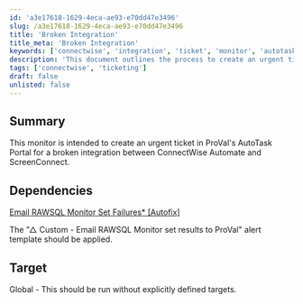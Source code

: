 ```yaml
---
id: 'a3e17618-1629-4eca-ae93-e70dd47e3496'
slug: /a3e17618-1629-4eca-ae93-e70dd47e3496
title: 'Broken Integration'
title_meta: 'Broken Integration'
keywords: ['connectwise', 'integration', 'ticket', 'monitor', 'autotask']
description: 'This document outlines the process to create an urgent ticket in ProVal’s AutoTask Portal for a broken integration between ConnectWise Automate and ScreenConnect. It includes dependencies and target settings for effective monitoring.'
tags: ['connectwise', 'ticketing']
draft: false
unlisted: false
---
```


## Summary

This monitor is intended to create an urgent ticket in ProVal's AutoTask Portal for a broken integration between ConnectWise Automate and ScreenConnect.

## Dependencies

[Email RAWSQL Monitor Set Failures* [Autofix]](/docs/901470a2-73d2-4d29-b0d3-c5f15cf19c41)

The "△ Custom - Email RAWSQL Monitor set results to ProVal" alert template should be applied.

## Target

Global - This should be run without explicitly defined targets.


